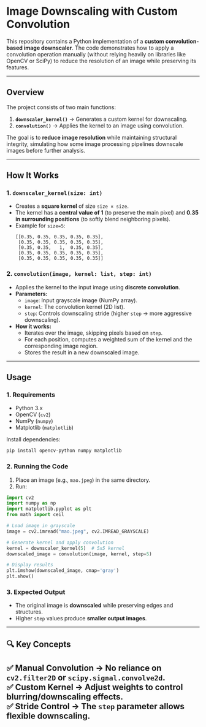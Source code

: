 # **Image Downscaling with Custom Convolution**  

This repository contains a Python implementation of a **custom convolution-based image downscaler**. The code demonstrates how to apply a convolution operation manually (without relying heavily on libraries like OpenCV or SciPy) to reduce the resolution of an image while preserving its features.  

---

## **Overview**  
The project consists of two main functions:  
1. **`downscaler_kernel()`** → Generates a custom kernel for downscaling.  
2. **`convolution()`** → Applies the kernel to an image using convolution.  

The goal is to **reduce image resolution** while maintaining structural integrity, simulating how some image processing pipelines downscale images before further analysis.  

---

## **How It Works**  

### **1. `downscaler_kernel(size: int)`**  
- Creates a **square kernel** of size `size × size`.  
- The kernel has a **central value of 1** (to preserve the main pixel) and **0.35 in surrounding positions** (to softly blend neighboring pixels).  
- Example for `size=5`:  
  ```
  [[0.35, 0.35, 0.35, 0.35, 0.35],
   [0.35, 0.35, 0.35, 0.35, 0.35],
   [0.35, 0.35,   1,  0.35, 0.35],
   [0.35, 0.35, 0.35, 0.35, 0.35],
   [0.35, 0.35, 0.35, 0.35, 0.35]]
  ```  

### **2. `convolution(image, kernel: list, step: int)`**  
- Applies the kernel to the input image using **discrete convolution**.  
- **Parameters:**  
  - `image`: Input grayscale image (NumPy array).  
  - `kernel`: The convolution kernel (2D list).  
  - `step`: Controls downscaling stride (higher `step` → more aggressive downscaling).  
- **How it works:**  
  - Iterates over the image, skipping pixels based on `step`.  
  - For each position, computes a weighted sum of the kernel and the corresponding image region.  
  - Stores the result in a new downscaled image.  

---

## **Usage**  

### **1. Requirements**  
- Python 3.x  
- OpenCV (`cv2`)  
- NumPy (`numpy`)  
- Matplotlib (`matplotlib`)  

Install dependencies:  
```sh
pip install opencv-python numpy matplotlib
```

### **2. Running the Code**  
1. Place an image (e.g., `mao.jpeg`) in the same directory.  
2. Run:  
```python
import cv2
import numpy as np
import matplotlib.pyplot as plt
from math import ceil

# Load image in grayscale
image = cv2.imread("mao.jpeg", cv2.IMREAD_GRAYSCALE)

# Generate kernel and apply convolution
kernel = downscaler_kernel(5)  # 5x5 kernel
downscaled_image = convolution(image, kernel, step=5)

# Display results
plt.imshow(downscaled_image, cmap='gray')
plt.show()
```

### **3. Expected Output**  
- The original image is **downscaled** while preserving edges and structures.  
- Higher `step` values produce **smaller output images**.  

---

## **🔍 Key Concepts**  
✅ **Manual Convolution** → No reliance on `cv2.filter2D` or `scipy.signal.convolve2d`.  
✅ **Custom Kernel** → Adjust weights to control blurring/downscaling effects.  
✅ **Stride Control** → The `step` parameter allows flexible downscaling.  
---
